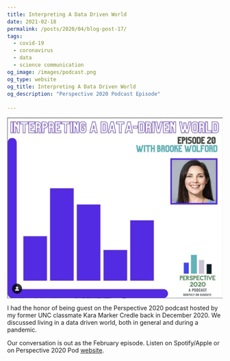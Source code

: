 ```yaml
---
title: Interpreting A Data Driven World
date: 2021-02-18
permalink: /posts/2020/04/blog-post-17/
tags:
  - covid-19
  - coronavirus
  - data
  - science communication
og_image: /images/podcast.png
og_type: website
og_title: Interpreting A Data Driven World
og_description: "Perspective 2020 Podcast Episode"
  
---
```

<img src="/images/podcast.png" align="center" width="600" alt="Perspective 2020 Pod">

I had the honor of being  guest on the Perspective 2020 podcast hosted by my former UNC classmate Kara Marker Credle back in December 2020. We discussed living in a data driven world, both in general and during a pandemic. 

Our conversation is out as the February episode. Listen on Spotify/Apple or on Perspective 2020 Pod <a href="https://perspective2020pod.com/interpreting-a-data-driven-world/">website</a>.
